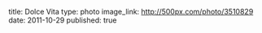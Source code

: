 title: Dolce Vita
type: photo
image_link: http://500px.com/photo/3510829
date: 2011-10-29
published: true

